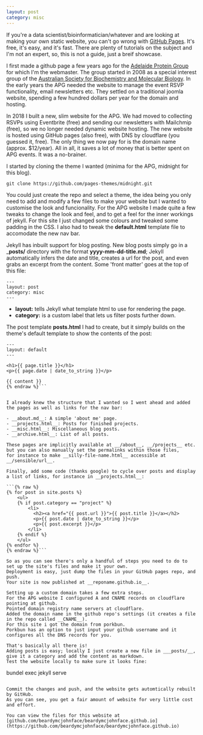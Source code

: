 ```yaml
---
layout: post
category: misc
---
```


If you're a data scientist/bioinformatician/whatever and are looking at making your own static website, you can't go wrong with [GitHub Pages](https://pages.github.com).
It's free, it's easy, and it's fast. 
There are plenty of tutorials on the subject and I'm not an expert, so, this is not a guide, just a breif showcase.

I first made a github page a few years ago for the [Adelaide Protein Group](https://apg.asn.au) for which I'm the webmaster.
The group started in 2008 as a special interest group of the [Australian Society for Biochemistry and Molecular Biology](https://www.asbmb.org.au/).
In the early years the APG needed the website to manage the event RSVP functionality, email newsletters etc. 
They settled on a traditional joomla website, spending a few hundred dollars per year for the domain and hosting.

In 2018 I built a new, slim website for the APG.
We had moved to collecting RSVPs using Eventbrite (free) and sending our newsletters with Mailchmip (free), so we no longer needed dynamic website hosting.
The new website is hosted using GitHub pages (also free), with DNS by cloudflare (you guessed it, free). 
The only thing we now pay for is the domain name (approx. $12/year). 
All in all, it saves a lot of money that is better spent on APG events.
It was a no-brainer.

I started by cloning the theme I wanted (minima for the APG, midnight for this blog).

```
git clone https://github.com/pages-themes/midnight.git
```

You could just create the repo and select a theme, the idea being you only need to add and modify a few files to make your website 
but I wanted to customise the look and funcionality.
For the APG website I made quite a few tweaks to change the look and feel, and to get a feel for the inner workings of jekyll.
For this site I just changed some colours and tweaked some padding in the CSS. 
I also had to tweak the __default.html__ template file to accomodate the new nav bar.

Jekyll has inbuilt support for blog posting. 
New blog posts simply go in a ___posts/__ directory with the format __yyyy-mm-dd-title.md__;
Jekyll automatically infers the date and title, creates a url for the post, and even grabs an excerpt from the content.
Some 'front matter' goes at the top of this file:

```
---
layout: post
category: misc
---
```

- __layout:__ tells Jekyll what template html to use for rendering the page.
- __category:__ is a custom label that lets us filter posts further down. 

The post template __posts.html__ I had to create, but it simply builds on the theme's default template to show the contents of the post:

```{% raw %}
---
layout: default
---

<h1>{{ page.title }}</h1>
<p>{{ page.date | date_to_string }}</p>

{{ content }}
{% endraw %}```


I already knew the structure that I wanted so I went ahead and added the pages as well as links for the nav bar:

- __about.md__: A simple 'about me' page.
- __projects.html__: Posts for finished projects.
- __misc.html__: Miscellaneous blog posts.
- __archive.html__: List of all posts.

These pages are implicitly available at __/about__, __/projects__ etc. but you can also manually set the permalinks within those files,
for instance to make __silly-file-name.html__ accessible at __/sensible/url__.

Finally, add some code (thanks google) to cycle over posts and display a list of links, for instance in __projects.html__:

```{% raw %}
{% for post in site.posts %}
    <ul>
    {% if post.category == "project" %}
        <li>
          <h2><a href="{{ post.url }}">{{ post.title }}</a></h2>
          <p>{{ post.date | date_to_string }}</p>
          <p>{{ post.excerpt }}</p>
        </li>
    {% endif %}
    </ul>
{% endfor %}
{% endraw %}```

So as you can see there's only a handful of steps you need to do to set up the site's files and make it your own.
Deployment is easy, just dump the files in your GitHub pages repo, and push. 
Your site is now published at __reponame.github.io__.

Setting up a custom domain takes a few extra steps.
For the APG website I configured A and CNAME records on cloudflare pointing at github.
Pointed domain registry name servers at cloudflare.
Added the domain name in the github repo's settings (it creates a file in the repo called __CNAME__).
For this site i got the domain from porkbun.
Porkbun has an option to just input your github username and it configures all the DNS records for you.

That's basically all there is!
Adding posts is easy; locally I just create a new file in ___posts/__, give it a category and add the content as markdown. 
Test the website locally to make sure it looks fine:

```
bundel exec jekyll serve
```

Commit the changes and push, and the website gets automtically rebuilt by GitHub.
As you can see, you get a fair amount of website for very little cost and effort.

You can view the files for this website at [github.com/beardymcjohnface/beardymcjohnface.github.io](https://github.com/beardymcjohnface/beardymcjohnface.github.io)


